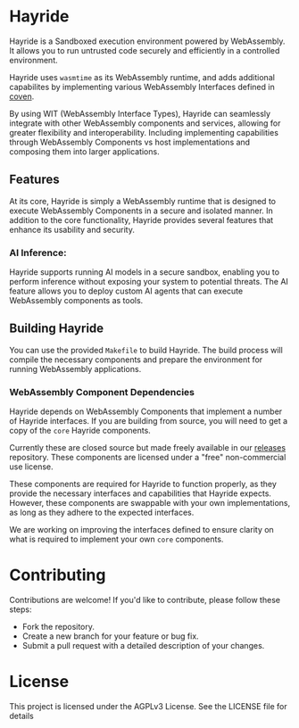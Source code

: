 # Hayride
Hayride is a Sandboxed execution environment powered by WebAssembly. It allows you to run untrusted code securely and efficiently in a controlled environment.

Hayride uses `wasmtime` as its WebAssembly runtime, and adds additional capabilites by implementing various WebAssembly Interfaces defined in [coven](https://github.com/hayride-dev/coven).

By using WIT (WebAssembly Interface Types), Hayride can seamlessly integrate with other WebAssembly components and services, allowing for greater flexibility and interoperability. Including implementing capabilities through WebAssembly Components vs host implementations and composing them into larger applications.

## Features

At its core, Hayride is simply a WebAssembly runtime that is designed to execute WebAssembly Components in a secure and isolated manner.
In addition to the core functionality, Hayride provides several features that enhance its usability and security.

### AI Inference: 
Hayride supports running AI models in a secure sandbox, enabling you to perform inference without exposing your system to potential threats. The AI feature allows you to deploy custom AI agents that can execute WebAssembly components as tools. 

## Building Hayride 

You can use the provided `Makefile` to build Hayride. The build process will compile the necessary components and prepare the environment for running WebAssembly applications.

### WebAssembly Component Dependencies

Hayride depends on WebAssembly Components that implement a number of Hayride interfaces. If you are building from source, you will need to get a copy of the `core` Hayride components.

Currently these are closed source but made freely available in our [releases](https://github.com/hayride-dev/releases) repository. These components are licensed under a "free" non-commercial use license. 

These components are required for Hayride to function properly, as they provide the necessary interfaces and capabilities that Hayride expects. However, these components are swappable with your own implementations, as long as they adhere to the expected interfaces.

We are working on improving the interfaces defined to ensure clarity on what is required to implement your own `core` components.

# Contributing
Contributions are welcome! If you'd like to contribute, please follow these steps:

- Fork the repository.
- Create a new branch for your feature or bug fix.
- Submit a pull request with a detailed description of your changes.

# License
This project is licensed under the AGPLv3 License. See the LICENSE file for details